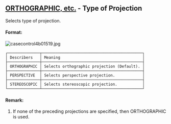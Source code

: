 ## [ORTHOGRAPHIC, etc.](https://help.hexagonmi.com/bundle/MSC_Nastran_2022.4/page/Nastran_Combined_Book/qrg/casecontrol4b/TOC.ORTHOGRAPHIC.etc.xhtml) - Type of Projection

Selects type of projection.

#### Format:

![casecontrol4b01519.jpg](https://help-be.hexagonmi.com/bundle/MSC_Nastran_2022.4/page/Nastran_Combined_Book/qrg/casecontrol4b/../../../assets/casecontrol4b01519.jpg?_LANG=enus)  

```text
┌──────────────┬────────────────────────────────────────────┐
│ Describers   │ Meaning                                    │
├──────────────┼────────────────────────────────────────────┤
│ ORTHOGRAPHIC │ Selects orthographic projection (Default). │
├──────────────┼────────────────────────────────────────────┤
│ PERSPECTIVE  │ Selects perspective projection.            │
├──────────────┼────────────────────────────────────────────┤
│ STEREOSCOPIC │ Selects stereoscopic projection.           │
└──────────────┴────────────────────────────────────────────┘
```

#### Remark:

1. If none of the preceding projections are specified, then ORTHOGRAPHIC is used.
